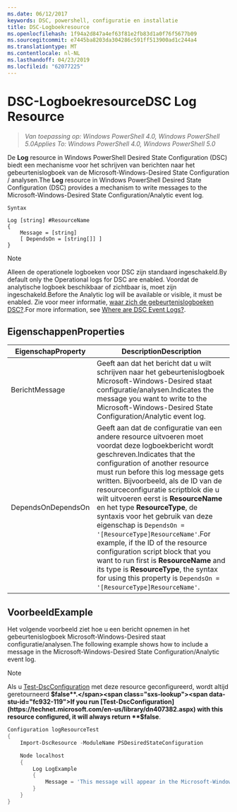 ```yaml
---
ms.date: 06/12/2017
keywords: DSC, powershell, configuratie en installatie
title: DSC-Logboekresource
ms.openlocfilehash: 1f94a2d847a4ef63f81e2fb83d1a0f76f5677b09
ms.sourcegitcommit: e7445ba8203da304286c591ff513900ad1c244a4
ms.translationtype: MT
ms.contentlocale: nl-NL
ms.lasthandoff: 04/23/2019
ms.locfileid: "62077225"
---
```

# <a name="dsc-log-resource"></a><span data-ttu-id="fc932-103">DSC-Logboekresource</span><span class="sxs-lookup"><span data-stu-id="fc932-103">DSC Log Resource</span></span>

> <span data-ttu-id="fc932-104">_Van toepassing op: Windows PowerShell 4.0, Windows PowerShell 5.0_</span><span class="sxs-lookup"><span data-stu-id="fc932-104">_Applies To: Windows PowerShell 4.0, Windows PowerShell 5.0_</span></span>

<span data-ttu-id="fc932-105">De __Log__ resource in Windows PowerShell Desired State Configuration (DSC) biedt een mechanisme voor het schrijven van berichten naar het gebeurtenislogboek van de Microsoft-Windows-Desired State Configuration / analysen.</span><span class="sxs-lookup"><span data-stu-id="fc932-105">The __Log__ resource in Windows PowerShell Desired State Configuration (DSC) provides a mechanism to write messages to the Microsoft-Windows-Desired State Configuration/Analytic event log.</span></span>

```
Syntax

Log [string] #ResourceName
{
    Message = [string]
    [ DependsOn = [string[]] ]
}
```

> [!NOTE]
> <span data-ttu-id="fc932-106">Alleen de operationele logboeken voor DSC zijn standaard ingeschakeld.</span><span class="sxs-lookup"><span data-stu-id="fc932-106">By default only the Operational logs for DSC are enabled.</span></span> <span data-ttu-id="fc932-107">Voordat de analytische logboek beschikbaar of zichtbaar is, moet zijn ingeschakeld.</span><span class="sxs-lookup"><span data-stu-id="fc932-107">Before the Analytic log will be available or visible, it must be enabled.</span></span> <span data-ttu-id="fc932-108">Zie voor meer informatie, [waar zich de gebeurtenislogboeken DSC?](../../../troubleshooting/troubleshooting.md#where-are-dsc-event-logs).</span><span class="sxs-lookup"><span data-stu-id="fc932-108">For more information, see [Where are DSC Event Logs?](../../../troubleshooting/troubleshooting.md#where-are-dsc-event-logs).</span></span>

## <a name="properties"></a><span data-ttu-id="fc932-109">Eigenschappen</span><span class="sxs-lookup"><span data-stu-id="fc932-109">Properties</span></span>

| <span data-ttu-id="fc932-110">Eigenschap</span><span class="sxs-lookup"><span data-stu-id="fc932-110">Property</span></span> | <span data-ttu-id="fc932-111">Description</span><span class="sxs-lookup"><span data-stu-id="fc932-111">Description</span></span> |
| --- | --- |
| <span data-ttu-id="fc932-112">Bericht</span><span class="sxs-lookup"><span data-stu-id="fc932-112">Message</span></span>| <span data-ttu-id="fc932-113">Geeft aan dat het bericht dat u wilt schrijven naar het gebeurtenislogboek Microsoft-Windows-Desired staat configuratie/analysen.</span><span class="sxs-lookup"><span data-stu-id="fc932-113">Indicates the message you want to write to the Microsoft-Windows-Desired State Configuration/Analytic event log.</span></span>|
| <span data-ttu-id="fc932-114">DependsOn</span><span class="sxs-lookup"><span data-stu-id="fc932-114">DependsOn</span></span> | <span data-ttu-id="fc932-115">Geeft aan dat de configuratie van een andere resource uitvoeren moet voordat deze logboekbericht wordt geschreven.</span><span class="sxs-lookup"><span data-stu-id="fc932-115">Indicates that the configuration of another resource must run before this log message gets written.</span></span> <span data-ttu-id="fc932-116">Bijvoorbeeld, als de ID van de resourceconfiguratie scriptblok die u wilt uitvoeren eerst is **ResourceName** en het type **ResourceType**, de syntaxis voor het gebruik van deze eigenschap is `DependsOn = '[ResourceType]ResourceName'`.</span><span class="sxs-lookup"><span data-stu-id="fc932-116">For example, if the ID of the resource configuration script block that you want to run first is **ResourceName** and its type is **ResourceType**, the syntax for using this property is `DependsOn = '[ResourceType]ResourceName'`.</span></span>|

## <a name="example"></a><span data-ttu-id="fc932-117">Voorbeeld</span><span class="sxs-lookup"><span data-stu-id="fc932-117">Example</span></span>

<span data-ttu-id="fc932-118">Het volgende voorbeeld ziet hoe u een bericht opnemen in het gebeurtenislogboek Microsoft-Windows-Desired staat configuratie/analysen.</span><span class="sxs-lookup"><span data-stu-id="fc932-118">The following example shows how to include a message in the Microsoft-Windows-Desired State Configuration/Analytic event log.</span></span>

> [!NOTE]
> <span data-ttu-id="fc932-119">Als u [Test-DscConfiguration](https://technet.microsoft.com/en-us/library/dn407382.aspx) met deze resource geconfigureerd, wordt altijd geretourneerd **$false**.</span><span class="sxs-lookup"><span data-stu-id="fc932-119">If you run [Test-DscConfiguration](https://technet.microsoft.com/en-us/library/dn407382.aspx) with this resource configured, it will always return **$false**.</span></span>

```powershell
Configuration logResourceTest
{
    Import-DscResource -ModuleName PSDesiredStateConfiguration

    Node localhost
    {
        Log LogExample
        {
            Message = 'This message will appear in the Microsoft-Windows-Desired State Configuration/Analytic event log.'
        }
    }
}
```

